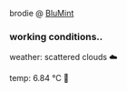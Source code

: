 brodie @ [BluMint](https://www.linkedin.com/company/blumint-io/)

<!--weather_start-->
### working conditions..

weather: scattered clouds ☁️

temp: 6.84 °C 🧥

<!--weather_end-->
